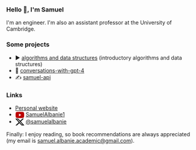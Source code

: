 ### Hello 👋, I'm Samuel

I'm an engineer. I'm also an assistant professor at the University of Cambridge.

### Some projects

- ▶ [algorithms and data structures](https://github.com/albanie/algorithms-and-data-structures) (introductory algorithms and data structures)
- 🤖 [conversations-with-gpt-4](https://conversations-with-gpt-4.com/)
- ✍️ [samuel-api](https://samuel-api.com/)

### Links

- <a href="https://samuelalbanie.com/">Personal website</a>
- <a href="https://youtube.com/c/SamuelAlbanie1"><img src="images/youtube-icon.png" alt="YouTube icon" width="24" height="18" style="vertical-align: middle;"></a> [SamuelAlbanie1](https://youtube.com/c/SamuelAlbanie1)
- <a href="https://twitter.com/SamuelAlbanie"><img src="images/x-icon.webp" alt="Twitter bird icon" width="24" height="20" style="vertical-align: middle;"></a> [@samuelalbanie](https://twitter.com/SamuelAlbanie)


Finally: I enjoy reading, so book recommendations are always appreciated (my email is samuel.albanie.academic@gmail.com).